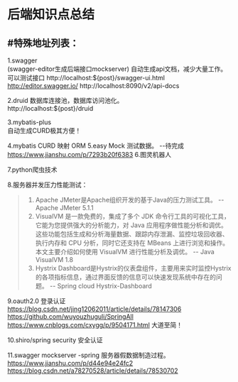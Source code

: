 # 后端知识点总结

## #特殊地址列表：    
1.swagger                         
(swagger-editor生成后端接口mockserver) 自动生成api文档，减少大量工作。可以测试接口  http://localhost:${post}/swagger-ui.html  http://editor.swagger.io/  http://localhost:8090/v2/api-docs 

2.druid                           数据库连接池，数据库访问池化。     
http://localhost:${post}/druid 

3.mybatis-plus                    
自动生成CURD极其方便！    

4.mybatis CURD                    映射 ORM
5.easy Mock                       测试数据。 --待完成 
https://www.jianshu.com/p/7293b20f6383
6.图灵机器人

7.python爬虫技术 

8.服务器并发压力性能测试：
> 1. Apache JMeter是Apache组织开发的基于Java的压力测试工具。 -- Apache JMeter 5.1.1 
> 2. VisualVM 是一款免费的，集成了多个 JDK 命令行工具的可视化工具，它能为您提供强大的分析能力，对 Java 应用程序做性能分析和调优。这些功能包括生成和分析海量数据、跟踪内存泄漏、监控垃圾回收器、执行内存和 CPU 分析，同时它还支持在 MBeans 上进行浏览和操作。本文主要介绍如何使用 VisualVM 进行性能分析及调优。 -- Java VisualVM 1.8
> 3. Hystrix Dashboard是Hystrix的仪表盘组件，主要用来实时监控Hystrix的各项指标信息，通过界面反馈的信息可以快速发现系统中存在的问题。 -- Spring cloud Hystrix-Dashboard

9.oauth2.0                         登录认证  
https://blog.csdn.net/jing12062011/article/details/78147306  https://github.com/wuyouzhuguli/SpringAll   https://www.cnblogs.com/cxygg/p/9504171.html 大道至简！

10.shiro/spring security           安全认证

11.swagger mockserver -spring  服务器假数据制造过程。 
https://www.jianshu.com/p/d44e94e24fc2  https://blog.csdn.net/a78270528/article/details/78530702